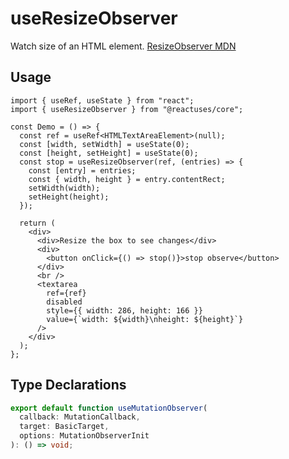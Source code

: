 # useResizeObserver

Watch size of an HTML element. [ResizeObserver MDN](https://developer.mozilla.org/en-US/docs/Web/API/ResizeObserver)

## Usage

```tsx
import { useRef, useState } from "react";
import { useResizeObserver } from "@reactuses/core";

const Demo = () => {
  const ref = useRef<HTMLTextAreaElement>(null);
  const [width, setWidth] = useState(0);
  const [height, setHeight] = useState(0);
  const stop = useResizeObserver(ref, (entries) => {
    const [entry] = entries;
    const { width, height } = entry.contentRect;
    setWidth(width);
    setHeight(height);
  });

  return (
    <div>
      <div>Resize the box to see changes</div>
      <div>
        <button onClick={() => stop()}>stop observe</button>
      </div>
      <br />
      <textarea
        ref={ref}
        disabled
        style={{ width: 286, height: 166 }}
        value={`width: ${width}\nheight: ${height}`}
      />
    </div>
  );
};
```

## Type Declarations

```ts
export default function useMutationObserver(
  callback: MutationCallback,
  target: BasicTarget,
  options: MutationObserverInit
): () => void;
```
